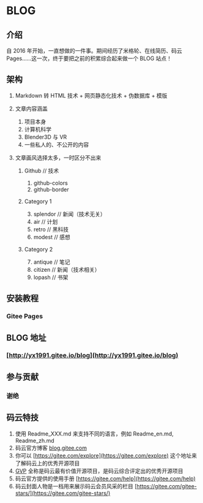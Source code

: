 # BLOG

## 介绍

自 2016 年开始，一直想做的一件事。期间经历了米格轮、在线简历、码云 Pages……这一次，终于要把之前的积累综合起来做一个 BLOG 站点！

## 架构

1. Markdown 转 HTML 技术 + 网页静态化技术 + 伪数据库 + 模版

2. 文章内容涵盖

   1. 项目本身
   2. 计算机科学
   3. Blender3D 与 VR
   4. 一些私人的、不公开的内容

3. 文章画风选择太多，一时区分不出来

   1. Github // 技术

      1. github-colors
      2. github-border

   2. Category 1

      3. splendor // 新闻（技术无关）
      4. air // 计划
      5. retro // 黑科技
      6. modest // 感想

   3. Category 2

      7. antique // 笔记
      8. citizen // 新闻（技术相关）
      9. lopash // 书架

## 安装教程

### Gitee Pages

## BLOG 地址

### [http://yx1991.gitee.io/blog](http://yx1991.gitee.io/blog)

## 参与贡献

### 谢绝

## 码云特技

1. 使用 Readme_XXX.md 来支持不同的语言，例如 Readme_en.md, Readme_zh.md
2. 码云官方博客 [blog.gitee.com](https://blog.gitee.com)
3. 你可以 [https://gitee.com/explore](https://gitee.com/explore) 这个地址来了解码云上的优秀开源项目
4. [GVP](https://gitee.com/gvp) 全称是码云最有价值开源项目，是码云综合评定出的优秀开源项目
5. 码云官方提供的使用手册 [https://gitee.com/help](https://gitee.com/help)
6. 码云封面人物是一档用来展示码云会员风采的栏目 [https://gitee.com/gitee-stars/](https://gitee.com/gitee-stars/)
